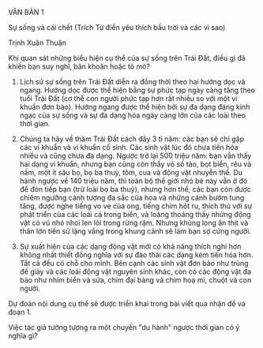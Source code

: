 VĂN BẢN 1

Sự sống và cái chết
(Trích Từ điển yêu thích bầu trời và các vì sao)

Trịnh Xuân Thuận

Khi quan sát những biểu hiện cụ thể của sự sống trên Trái Đất, điều gì đã khiến bạn suy nghĩ, băn khoăn hoặc tò mò?

1. Lịch sử sự sống trên Trái Đất diễn ra đồng thời theo hai hướng dọc và ngang. Hướng dọc được thể hiện bằng sự phức tạp ngày càng tăng theo tuổi Trái Đất (cơ thể con người phức tạp hơn rất nhiều so với một vi khuẩn đơn bào). Hướng ngang được thể hiện bởi sự đa dạng đáng kinh ngạc của sự sống và sự đa dạng hóa ngày càng lớn của các loài theo thời gian.

2. Chúng ta hãy về thăm Trái Đất cách đây 3 tỉ năm: các bạn sẽ chỉ gặp các vi khuẩn và vi khuẩn cổ sinh. Các sinh vật lúc đó chưa tiến hóa nhiều và cũng chưa đa dạng. Ngược trở lại 500 triệu năm: bạn vẫn thấy hai dạng vi khuẩn, nhưng bạn cũng còn thấy vô số tảo, bọt biển, rêu và nấm, một ít sâu bọ, bọ ba thuỳ, tôm, cua và động vật nhuyễn thể. Du hành ngược về 140 triệu năm, thì toàn bộ thế giới nhỏ bé này vẫn ở đó để đón tiếp bạn (trừ loài bọ ba thuỳ), nhưng hơn thế, các bạn còn được chiêm ngưỡng cảnh tượng đa sắc của hoa và những cánh bướm tung tăng, được nghe tiếng vo ve của ong, tiếng chim hót ru, thích thú với sự phát triển của các loài cá trong biển, và loáng thoáng thấy những động vật có vú nhỏ nhoi len lỏi trong rừng rậm. Nhưng khủng long ăn thịt và thân lớn tiến sử lặng vắng trong khung cảnh sẽ làm bạn sợ cứng người.

3. Sự xuất hiện của các dạng động vật mới có khả năng thích nghi hơn không nhất thiết đồng nghĩa với sự đào thải các dạng kém tiến hóa hơn. Tất cả đều có chỗ cho mình. Bên cạnh các sinh vật đơn bào như trùng đế giày và các loài động vật nguyên sinh khác, còn có các động vật đa bào như nhím biển và sứa, chim đại bàng và chim hoạ mi, chuột và con người.

Dự đoán nội dung cụ thể sẽ được triển khai trong bài viết qua nhận đề và đoạn 1.

Việc tác giả tưởng tượng ra một chuyến "du hành" ngược thời gian có ý nghĩa gì?